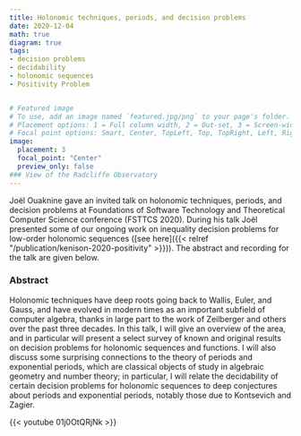 ```yaml
---
title: Holonomic techniques, periods, and decision problems
date: 2020-12-04
math: true
diagram: true
tags:
- decision problems
- decidability
- holonomic sequences
- Positivity Problem


# Featured image
# To use, add an image named `featured.jpg/png` to your page's folder.
# Placement options: 1 = Full column width, 2 = Out-set, 3 = Screen-width
# Focal point options: Smart, Center, TopLeft, Top, TopRight, Left, Right, BottomLeft, Bottom, BottomRight
image:
  placement: 3
  focal_point: "Center"
  preview_only: false
### View of the Radcliffe Observatory
---
```


Joël Ouaknine gave an invited talk on holonomic techniques, periods, and decision problems at Foundations of Software Technology and Theoretical Computer Science conference (FSTTCS 2020). During his talk Joël presented some of our ongoing work on inequality decision problems for low-order holonomic sequences ([see here]({{< relref "/publication/kenison-2020-positivity" >}})).  The abstract and recording  for the talk are given below.

### Abstract
Holonomic techniques have deep roots going back to Wallis, Euler, and Gauss, and have evolved in modern times as an important subfield of computer algebra, thanks in large part to the work of Zeilberger and others over the past three decades. In this talk, I will give an overview of the area, and in particular will present a select survey of known and original results on decision problems for holonomic sequences and functions. I will also discuss some surprising connections to the theory of periods and exponential periods, which are classical objects of study in algebraic geometry and number theory; in particular, I will relate the decidability of certain decision problems for holonomic sequences to deep conjectures about periods and exponential periods, notably those due to Kontsevich and Zagier.

{{< youtube 01j0OtQRjNk >}}
